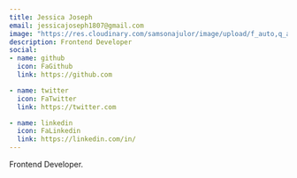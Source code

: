 ```yaml
---
title: Jessica Joseph
email: jessicajoseph1807@gmail.com
image: "https://res.cloudinary.com/samsonajulor/image/upload/f_auto,q_auto/v1/algofanatics_assets/assets/team/woidnxd3kc9xo6bymj3n"
description: Frontend Developer
social:
- name: github
  icon: FaGithub
  link: https://github.com

- name: twitter
  icon: FaTwitter
  link: https://twitter.com

- name: linkedin
  icon: FaLinkedin
  link: https://linkedin.com/in/
---
```


Frontend Developer.
